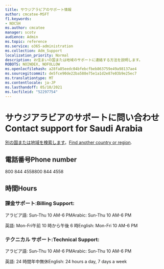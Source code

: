 ```yaml
---
title: サウジアラビアのサポート情報
author: cmcatee-MSFT
f1.keywords:
- NOCSH
ms.author: cmcatee
manager: scotv
audience: Admin
ms.topic: reference
ms.service: o365-administration
ms.collection: Adm_Support
localization_priority: Normal
description: お住まいの国または地域のサポートに連絡する方法を説明します。
ROBOTS: NOINDEX, NOFOLLOW
ms.openlocfilehash: a28fa85eedc04bfebcfbeb863759e49a98137ae4
ms.sourcegitcommit: de5fce90de22ba588e75e1a1d2e87e03b9e25ec7
ms.translationtype: MT
ms.contentlocale: ja-JP
ms.lasthandoff: 05/10/2021
ms.locfileid: "52297754"
---
```

# <a name="contact-support-for-saudi-arabia"></a><span data-ttu-id="12e82-103">サウジアラビアのサポートに問い合わせ</span><span class="sxs-lookup"><span data-stu-id="12e82-103">Contact support for Saudi Arabia</span></span>

<span data-ttu-id="12e82-104">[別の国または地域を検索します](../../business-video/get-help-support.md)。</span><span class="sxs-lookup"><span data-stu-id="12e82-104">[Find another country or region](../../business-video/get-help-support.md).</span></span>

## <a name="phone-number"></a><span data-ttu-id="12e82-105">電話番号</span><span class="sxs-lookup"><span data-stu-id="12e82-105">Phone number</span></span>
<span data-ttu-id="12e82-106">800 844 4558</span><span class="sxs-lookup"><span data-stu-id="12e82-106">800 844 4558</span></span>

## <a name="hours"></a><span data-ttu-id="12e82-107">時間</span><span class="sxs-lookup"><span data-stu-id="12e82-107">Hours</span></span>
### <a name="billing-support"></a><span data-ttu-id="12e82-108">課金サポート:</span><span class="sxs-lookup"><span data-stu-id="12e82-108">Billing Support:</span></span>

<span data-ttu-id="12e82-109">アラビア語: Sun-Thu 10 AM-6 PM</span><span class="sxs-lookup"><span data-stu-id="12e82-109">Arabic: Sun-Thu 10 AM-6 PM</span></span>

<span data-ttu-id="12e82-110">英語: Mon-Fri午前 10 時から午後 6 時</span><span class="sxs-lookup"><span data-stu-id="12e82-110">English: Mon-Fri 10 AM-6 PM</span></span>

### <a name="technical-support"></a><span data-ttu-id="12e82-111">テクニカル サポート:</span><span class="sxs-lookup"><span data-stu-id="12e82-111">Technical Support:</span></span>

<span data-ttu-id="12e82-112">アラビア語: Sun-Thu 10 AM-6 PM</span><span class="sxs-lookup"><span data-stu-id="12e82-112">Arabic: Sun-Thu 10 AM-6 PM</span></span>

<span data-ttu-id="12e82-113">英語: 24 時間年中無休</span><span class="sxs-lookup"><span data-stu-id="12e82-113">English: 24 hours a day, 7 days a week</span></span>

